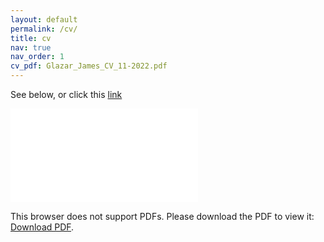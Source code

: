 ```yaml
---
layout: default
permalink: /cv/
title: cv
nav: true
nav_order: 1
cv_pdf: Glazar_James_CV_11-2022.pdf
---
```


See below, or click this [link](https://www.meta.ai)

<div style="margin-left: auto;margin-right: auto;">
    <object data="../assets/pdf/Glazar_James_CV_11-2022.pdf" type="application/pdf" width="825px" height="1175px">
        <embed src="../assets/pdf/Glazar_James_CV_11-2022.pdf">
            <p>This browser does not support PDFs. Please download the PDF to view it: <a href="../assets/pdf/Glazar_James_CV_11-2022.pdf">Download PDF</a>.</p>
        </embed>
    </object>
</div>

